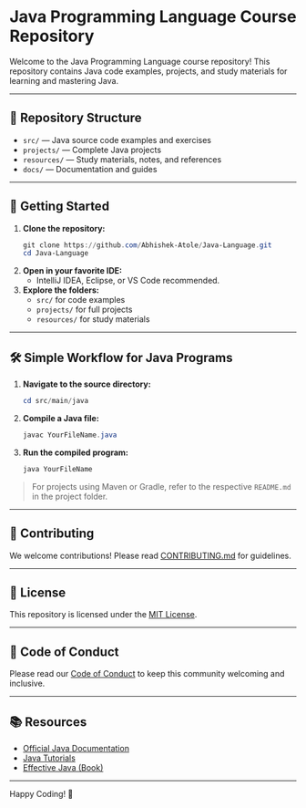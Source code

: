 # Java Programming Language Course Repository

Welcome to the Java Programming Language course repository! This repository contains Java code examples, projects, and study materials for learning and mastering Java.

---

## 📁 Repository Structure

- `src/` — Java source code examples and exercises
- `projects/` — Complete Java projects
- `resources/` — Study materials, notes, and references
- `docs/` — Documentation and guides

---

## 🚀 Getting Started

1. **Clone the repository:**
   ```powershell
   git clone https://github.com/Abhishek-Atole/Java-Language.git
   cd Java-Language
   ```
2. **Open in your favorite IDE:**
   - IntelliJ IDEA, Eclipse, or VS Code recommended.
3. **Explore the folders:**
   - `src/` for code examples
   - `projects/` for full projects
   - `resources/` for study materials

---

## 🛠️ Simple Workflow for Java Programs

1. **Navigate to the source directory:**
   ```powershell
   cd src/main/java
   ```
2. **Compile a Java file:**
   ```powershell
   javac YourFileName.java
   ```
3. **Run the compiled program:**
   ```powershell
   java YourFileName
   ```

> For projects using Maven or Gradle, refer to the respective `README.md` in the project folder.

---

## 🤝 Contributing

We welcome contributions! Please read [CONTRIBUTING.md](CONTRIBUTING.md) for guidelines.

---

## 📄 License

This repository is licensed under the [MIT License](LICENSE).

---

## 💬 Code of Conduct

Please read our [Code of Conduct](CODE_OF_CONDUCT.md) to keep this community welcoming and inclusive.

---

## 📚 Resources

- [Official Java Documentation](https://docs.oracle.com/en/java/)
- [Java Tutorials](https://www.oracle.com/java/technologies/javase/javase-tech-doc.html)
- [Effective Java (Book)](https://www.oreilly.com/library/view/effective-java/9780134686097/)

---

Happy Coding! 🎉
